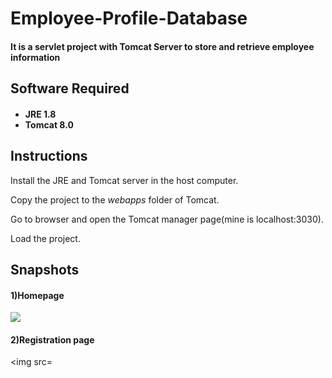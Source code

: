 # Employee-Profile-Database
<h4>It is a servlet project with Tomcat Server to store and retrieve employee information</h4>

<h2>Software Required</h2>
<h4>
<ul>
<li>JRE 1.8</li>
<li>Tomcat 8.0</li>
</ul>
</h4>

<h2>Instructions</h2>

Install the JRE and Tomcat server in the host computer.

Copy the project to the <i>webapps</i> folder of Tomcat.

Go to browser and open the Tomcat manager page(mine is localhost:3030).

Load the project.

<h2>Snapshots</h2>

<h4>1)Homepage</h4>

<img src="https://cloud.githubusercontent.com/assets/13899766/23581523/8c0b273a-013b-11e7-9d4f-e45d545c41ee.PNG">

<h4>2)Registration page</h4>

<img src=
      
